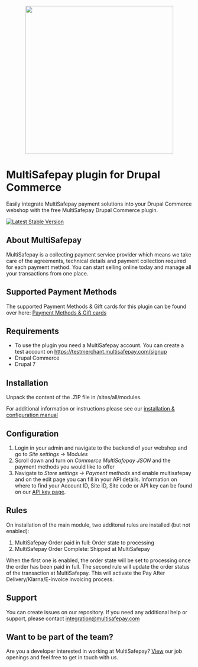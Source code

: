 <p align="center">
  <img src="https://www.multisafepay.com/img/multisafepaylogo.svg" width="400px" position="center">
</p>

# MultiSafepay plugin for Drupal Commerce

Easily integrate MultiSafepay payment solutions into your Drupal Commerce webshop with the free MultiSafepay Drupal Commerce plugin.

[![Latest Stable Version](https://img.shields.io/github/release/multisafepay/Drupal-Commerce.svg)](https://github.com/MultiSafepay/Drupal-Commerce/releases)

## About MultiSafepay
MultiSafepay is a collecting payment service provider which means we take care of the agreements, technical details and payment collection required for each payment method. You can start selling online today and manage all your transactions from one place.
## Supported Payment Methods
The supported Payment Methods & Gift cards for this plugin can be found over here: [Payment Methods & Gift cards](https://docs.multisafepay.com/plugins/drupal7/faq/#available-payment-methods-in-drupal7)

## Requirements
- To use the plugin you need a MultiSafepay account. You can create a test account on https://testmerchant.multisafepay.com/signup
- Drupal Commerce
- Drupal 7

## Installation
Unpack the content of the .ZIP file in /sites/all/modules.

For additional information or instructions please see our [installation & configuration manual](https://docs.multisafepay.com/plugins/drupal7/manual/)

## Configuration
1. Login in your admin and navigate to the backend of your webshop and go to _Site settings -> Modules_
2. Scroll down and turn on _Commerce MultiSafepay JSON_ and the payment methods you would like to offer
3. Navigate to _Store settings -> Payment methods_ and enable multisafepay and on the edit page you can fill in your API details. Information on where to find your Account ID, Site ID, Site code or API key can be found on our [API key page](https://docs.multisafepay.com/tools/multisafepay-control/get-your-api-key/).

## Rules
On installation of the main module, two additonal rules are installed (but not enabled):

1. MultiSafepay Order paid in full: Order state to processing
2. MultiSafepay Order Complete: Shipped at MultiSafepay

When the first one is enabled, the order state will be set to processing once the order has been paid in full. The second rule will update the order status of the transaction at MultiSafepay. This will activate the Pay After Delivery/Klarna/E-invoice invoicing process.
 
## Support
You can create issues on our repository. If you need any additional help or support, please contact <a href="mailto:integration@multisafepay.com">integration@multisafepay.com</a>

## Want to be part of the team?
Are you a developer interested in working at MultiSafepay? [View](https://www.multisafepay.com/careers/#jobopenings) our job openings and feel free to get in touch with us.
